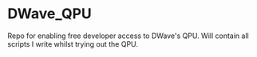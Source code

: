 # DWave_QPU

Repo for enabling free developer access to DWave's QPU. Will contain all scripts I write whilst trying out the QPU.
